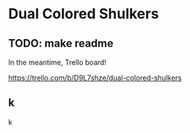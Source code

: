 # Dual Colored Shulkers

## TODO: make readme
In the meantime, Trello board!

https://trello.com/b/D9L7shze/dual-colored-shulkers


## k
k
